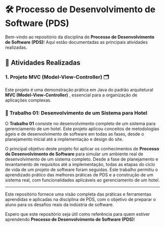 # 🛠️ Processo de Desenvolvimento de Software (PDS)

Bem-vindo ao repositório da disciplina de **Processo de Desenvolvimento de Software (PDS)**! Aqui estão documentadas as principais atividades realizadas.

## 📂 Atividades Realizadas

### 1. Projeto MVC (Model-View-Controller) 🗂️

Este projeto é uma demonstração prática em Java do padrão arquitetural **MVC (Model-View-Controller)** , essencial para a organização de aplicações complexas.

### 🏨 Trabalho 01: Desenvolvimento de um Sistema para Hotel

 O **Trabalho 01** consiste no desenvolvimento completo de um sistema para gerenciamento de um hotel. Este projeto aplicou conceitos de metodologias ágeis e de desenvolvimento de software em todas as fases, desde o planejamento inicial até a implementação e design do site.

O principal objetivo deste projeto foi aplicar os conhecimentos de **Processo de Desenvolvimento de Software** para simular um ambiente real de desenvolvimento de um sistema completo. Desde a fase de planejamento e levantamento de requisitos até a implementação, todas as etapas do ciclo de vida de um projeto de software foram seguidas. Este trabalho permitiu o aprendizado prático das melhores práticas de PDS e a construção de um sistema real, com funcionalidades aplicáveis ao gerenciamento de um hotel.

---

Este repositório fornece uma visão completa das práticas e ferramentas aprendidas e aplicadas na disciplina de PDS, com o objetivo de preparar o aluno para os desafios reais da indústria de software. 

Espero que este repositório seja útil como referência para quem estiver aprendendo **Processo de Desenvolvimento de Software (PDS)**!